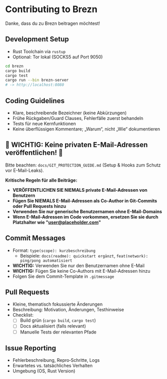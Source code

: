 # Contributing to Brezn

Danke, dass du zu Brezn beitragen möchtest!

## Development Setup
- Rust Toolchain via `rustup`
- Optional: Tor lokal (SOCKS5 auf Port 9050)

```bash
cd brezn
cargo build
cargo test
cargo run --bin brezn-server
# -> http://localhost:8080
```

## Coding Guidelines
- Klare, beschreibende Bezeichner (keine Abkürzungen)
- Frühe Rückgaben/Guard Clauses, Fehlerfälle zuerst behandeln
- Tests für neue Kernfunktionen
- Keine überflüssigen Kommentare; „Warum“, nicht „Wie“ dokumentieren

## 🚨 WICHTIG: Keine privaten E-Mail-Adressen veröffentlichen! 🚨

Bitte beachten: `docs/GIT_PROTECTION_GUIDE.md` (Setup & Hooks zum Schutz vor E-Mail-Leaks).

**Kritische Regeln für alle Beiträge:**
- **VERÖFFENTLICHEN SIE NIEMALS private E-Mail-Adressen von Benutzern**
- **Fügen Sie NIEMALS E-Mail-Adressen als Co-Author in Git-Commits oder Pull Requests hinzu**
- **Verwenden Sie nur generische Benutzernamen ohne E-Mail-Domains**
- **Wenn E-Mail-Adressen im Code vorkommen, ersetzen Sie sie durch Platzhalter wie "user@placeholder.com"**

## Commit Messages
- Format: `type(scope): kurzbeschreibung`
  - Beispiele: `docs(readme): quickstart ergänzt`, `feat(network): ping/pong automatisiert`
- **WICHTIG:** Verwenden Sie nur den Benutzernamen ohne E-Mail
- **WICHTIG:** Fügen Sie keine Co-Authors mit E-Mail-Adressen hinzu
- Folgen Sie dem Commit-Template in `.gitmessage`

## Pull Requests
- Kleine, thematisch fokussierte Änderungen
- Beschreibung: Motivation, Änderungen, Testhinweise
- Checklist:
  - [ ] Build grün (`cargo build`, `cargo test`)
  - [ ] Docs aktualisiert (falls relevant)
  - [ ] Manuelle Tests der relevanten Pfade

## Issue Reporting
- Fehlerbeschreibung, Repro‑Schritte, Logs
- Erwartetes vs. tatsächliches Verhalten
- Umgebung (OS, Rust Version)
